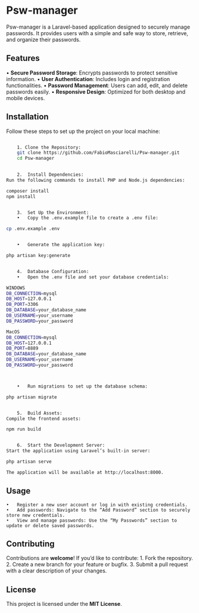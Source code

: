 # Psw-manager

Psw-manager is a Laravel-based application designed to securely manage passwords. It provides users with a simple and safe way to store, retrieve, and organize their passwords.

## Features

•⁠  ⁠**Secure Password Storage**: Encrypts passwords to protect sensitive information.
•⁠  ⁠**User Authentication**: Includes login and registration functionalities.
•⁠  ⁠**Password Management**: Users can add, edit, and delete passwords easily.
•⁠  ⁠**Responsive Design**: Optimized for both desktop and mobile devices.

## Installation

Follow these steps to set up the project on your local machine:

```bash

    1.⁠ ⁠Clone the Repository:
    git clone https://github.com/FabioMasciarelli/Psw-manager.git
    cd Psw-manager
   

	2.	Install Dependencies:
Run the following commands to install PHP and Node.js dependencies:

composer install
npm install


	3.	Set Up the Environment:
	•	Copy the .env.example file to create a .env file:

cp .env.example .env


	•	Generate the application key:

php artisan key:generate


	4.	Database Configuration:
	•	Open the .env file and set your database credentials:

WINDOWS
DB_CONNECTION=mysql
DB_HOST=127.0.0.1
DB_PORT=3306
DB_DATABASE=your_database_name
DB_USERNAME=your_username
DB_PASSWORD=your_password

MacOS
DB_CONNECTION=mysql
DB_HOST=127.0.0.1
DB_PORT=8889
DB_DATABASE=your_database_name
DB_USERNAME=your_username
DB_PASSWORD=your_password



	•	Run migrations to set up the database schema:

php artisan migrate


	5.	Build Assets:
Compile the frontend assets:

npm run build


	6.	Start the Development Server:
Start the application using Laravel’s built-in server:

php artisan serve

The application will be available at http://localhost:8000.

```

## Usage
	•	Register a new user account or log in with existing credentials.
	•	Add passwords: Navigate to the “Add Password” section to securely store new credentials.
	•	View and manage passwords: Use the “My Passwords” section to update or delete saved passwords.

## Contributing

Contributions are **welcome**! If you’d like to contribute:
	1.	Fork the repository.
	2.	Create a new branch for your feature or bugfix.
	3.	Submit a pull request with a clear description of your changes.



## License

This project is licensed under the **MIT License**.
